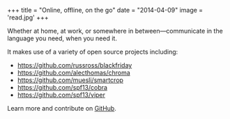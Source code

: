 +++
title = "Online, offline, on the go"
date = "2014-04-09"
image = 'read.jpg'
+++

Whether at home, at work, or somewhere in between—communicate in the language you need, when you need it.

It makes use of a variety of open source projects including:

* https://github.com/russross/blackfriday
* https://github.com/alecthomas/chroma
* https://github.com/muesli/smartcrop
* https://github.com/spf13/cobra
* https://github.com/spf13/viper

Learn more and contribute on [GitHub](https://github.com/gohugoio).


